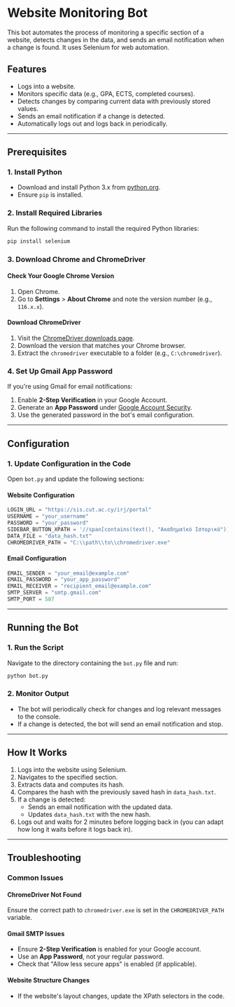 # Website Monitoring Bot

This bot automates the process of monitoring a specific section of a website, detects changes in the data, and sends an email notification when a change is found. It uses Selenium for web automation.

## Features
- Logs into a website.
- Monitors specific data (e.g., GPA, ECTS, completed courses).
- Detects changes by comparing current data with previously stored values.
- Sends an email notification if a change is detected.
- Automatically logs out and logs back in periodically.

---

## Prerequisites

### 1. Install Python
- Download and install Python 3.x from [python.org](https://www.python.org/downloads/).
- Ensure `pip` is installed.

### 2. Install Required Libraries
Run the following command to install the required Python libraries:
```bash
pip install selenium
```

### 3. Download Chrome and ChromeDriver
#### Check Your Google Chrome Version
1. Open Chrome.
2. Go to **Settings** > **About Chrome** and note the version number (e.g., `116.x.x`).

#### Download ChromeDriver
1. Visit the [ChromeDriver downloads page](https://sites.google.com/chromium.org/driver/).
2. Download the version that matches your Chrome browser.
3. Extract the `chromedriver` executable to a folder (e.g., `C:\chromedriver`).

### 4. Set Up Gmail App Password
If you're using Gmail for email notifications:
1. Enable **2-Step Verification** in your Google Account.
2. Generate an **App Password** under [Google Account Security](https://myaccount.google.com/security).
3. Use the generated password in the bot's email configuration.

---

## Configuration

### 1. Update Configuration in the Code
Open `bot.py` and update the following sections:

#### Website Configuration
```python
LOGIN_URL = "https://sis.cut.ac.cy/irj/portal"
USERNAME = "your_username"
PASSWORD = "your_password"
SIDEBAR_BUTTON_XPATH = '//span[contains(text(), "Ακαδημαϊκό Ιστορικό")]'
DATA_FILE = "data_hash.txt"
CHROMEDRIVER_PATH = "C:\\path\\to\\chromedriver.exe"
```

#### Email Configuration
```python
EMAIL_SENDER = "your_email@example.com"
EMAIL_PASSWORD = "your_app_password"
EMAIL_RECEIVER = "recipient_email@example.com"
SMTP_SERVER = "smtp.gmail.com"
SMTP_PORT = 587
```

---

## Running the Bot

### 1. Run the Script
Navigate to the directory containing the `bot.py` file and run:
```bash
python bot.py
```

### 2. Monitor Output
- The bot will periodically check for changes and log relevant messages to the console.
- If a change is detected, the bot will send an email notification and stop.

---

## How It Works
1. Logs into the website using Selenium.
2. Navigates to the specified section.
3. Extracts data and computes its hash.
4. Compares the hash with the previously saved hash in `data_hash.txt`.
5. If a change is detected:
   - Sends an email notification with the updated data.
   - Updates `data_hash.txt` with the new hash.
6. Logs out and waits for 2 minutes before logging back in (you can adapt how long it waits before it logs back in).

---

## Troubleshooting

### Common Issues
#### ChromeDriver Not Found
Ensure the correct path to `chromedriver.exe` is set in the `CHROMEDRIVER_PATH` variable.

#### Gmail SMTP Issues
- Ensure **2-Step Verification** is enabled for your Google account.
- Use an **App Password**, not your regular password.
- Check that "Allow less secure apps" is enabled (if applicable).

#### Website Structure Changes
- If the website's layout changes, update the XPath selectors in the code.
